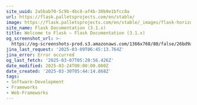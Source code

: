 ```yaml
---
site_uuid: 2a5bab70-5c9b-4bc8-af4b-30b9e1bfcc8a
url: https://flask.palletsprojects.com/en/stable/
image: https://flask.palletsprojects.com/en/stable/_images/flask-horizontal.png
site_name: Flask Documentation (3.1.x)
title: Welcome to Flask — Flask Documentation (3.1.x)
og_screenshot_url: >-
  https://og-screenshots-prod.s3.amazonaws.com/1366x768/80/false/26bd9ac779086797ad03efc5f444fbfd2c45fc3bb9fbe46958f19ad5ca76597f.jpeg
jina_last_request: '2025-03-09T06:45:13.764Z'
jina_error: Error occurred
og_last_fetch: '2025-03-07T05:20:56.426Z'
date_modified: 2025-03-24T00:00:00.000Z
date_created: '2025-03-30T05:44:14.868Z'
tags:
- Software-Development
- Frameworks
- Web-Frameworks
---
```











